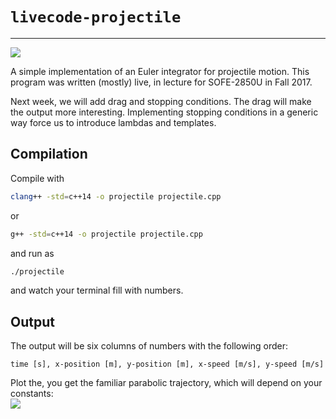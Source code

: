 # `livecode-projectile`
---
![](https://travis-ci.org/jleibovitch/assignment-1-team-int-elligence.svg?branch=master)

A simple implementation of an Euler integrator for projectile motion. This program was written (mostly) live, in lecture for SOFE-2850U in Fall 2017.

Next week, we will add drag and stopping conditions. The drag will make the output more interesting. Implementing stopping conditions in a generic way force us to introduce lambdas and templates.

## Compilation

Compile with
```bash
clang++ -std=c++14 -o projectile projectile.cpp
```
or
```bash
g++ -std=c++14 -o projectile projectile.cpp
```
and run as
```bash
./projectile
```
and watch your terminal fill with numbers.

## Output

The output will be six columns of numbers with the following order:
```
time [s], x-position [m], y-position [m], x-speed [m/s], y-speed [m/s]
```
Plot the, you get the familiar parabolic trajectory, which will depend on your constants:  
![](example.jpg)
